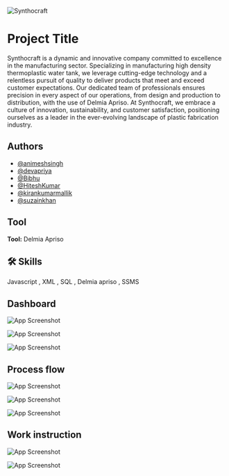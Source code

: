 
![Synthocraft](https://github.com/AnimeshSingh747/Synthocraft-Production/assets/112372614/d7b8f969-37ea-4bf2-b60e-4a5b0bbe6682)


# Project Title

Synthocraft is a dynamic and innovative company committed to excellence in the manufacturing sector. Specializing in manufacturing high density thermoplastic water tank, we leverage cutting-edge technology and a relentless pursuit of quality to deliver products that meet and exceed customer expectations. Our dedicated team of professionals ensures precision in every aspect of our operations, from design and production to distribution, with the use of Delmia Apriso. At Synthocraft, we embrace a culture of innovation, sustainability, and customer satisfaction, positioning ourselves as a leader in the ever-evolving landscape of plastic fabrication industry.


## Authors

- [@animeshsingh](https://github.com/AnimeshSingh747)
- [@devapriya](https://github.com/debapriya05)
- [@Bibhu](https://github.com/Bibhu9)
- [@HiteshKumar](https://github.com/AnimeshSingh747)
- [@kirankumarmallik](https://github.com/AnimeshSingh747)
- [@suzainkhan](https://github.com/AnimeshSingh747)



## Tool

**Tool:** Delmia Apriso 

## 🛠 Skills
Javascript , XML , SQL , Delmia apriso , SSMS


## Dashboard

![App Screenshot](https://github.com/AnimeshSingh747/Synthocraft-Production/assets/112372614/54ee037f-a1d7-4c83-b006-2a22ebf0c3b8)

![App Screenshot](https://github.com/AnimeshSingh747/Synthocraft-Production/assets/112372614/fece3ad4-0399-465a-8983-6a3ba5984e12)

![App Screenshot](https://github.com/AnimeshSingh747/Synthocraft-Production/assets/112372614/8637b118-6668-4efc-ae8b-8bb114e5bf99)


## Process flow

![App Screenshot](https://github.com/AnimeshSingh747/Synthocraft-Production/assets/112372614/a160ce21-8995-450d-afd5-1d55b43abe89)

![App Screenshot](https://github.com/AnimeshSingh747/Synthocraft-Production/assets/112372614/414198c4-1660-4347-aff1-74328ee65a23)

![App Screenshot](https://github.com/AnimeshSingh747/Synthocraft-Production/assets/112372614/74ed963b-5d7f-4914-a5cc-e16f0735e9b0)

## Work instruction

![App Screenshot](https://github.com/AnimeshSingh747/Synthocraft-Production/assets/112372614/2325a3ff-2bb7-4147-a99f-84dd3ba0caf7)

![App Screenshot](https://github.com/AnimeshSingh747/Synthocraft-Production/assets/112372614/49e743c8-cbb8-4aa0-ba54-549cbaf9baba)

